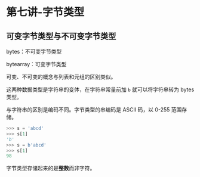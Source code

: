 # 第七讲-字节类型
## 可变字节类型与不可变字节类型
bytes：不可变字节类型

bytearray：可变字节类型

可变、不可变的概念与列表和元组的区别类似。

这两种数据类型是字符串的变体，在字符串常量前加 `b` 就可以将字符串转为 bytes 类型。

与字符串的区别是编码不同。字节类型的串编码是 ASCII 码，以 0-255 范围存储。
```python
>>> s = 'abcd'
>>> s[1]
'b'
>>> s = b'abcd'
>>> s[1]
98
```
字节类型存储起来的是**整数**而非字符。
